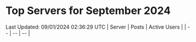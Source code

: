 # Top Servers for September 2024
Last Updated: 09/01/2024 02:36:29 UTC
| Server | Posts | Active Users |
| -- | -- | -- |
